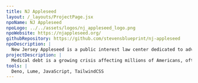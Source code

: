 ```yaml
---
title: NJ Appleseed
layout: /_layouts/ProjectPage.jsx
npoName: NJ Appleseed
npoLogo: ../../assets/logos/nj_appleseed_logo.png
npoWebsite: https://njappleseed.org/
githubRepository: https://github.com/stevensblueprint/nj-appleseed
npoDescription: |
  New Jersey Appleseed is a public interest law center dedicated to advocating for vulnerable communities across the state. For over 25 years, NJ Appleseed has worked to address pressing legal and policy challenges, from protecting voting rights to ensuring access to affordable healthcare. Through litigation, policy reform, and public education, the organization provides a legal voice to those who need it most, empowering individuals and communities to stand up for their rights.
projectDescription: |
  Medical debt is a growing crisis affecting millions of Americans, often pushing families into financial hardship. NJ Appleseed is partnering with Blueprint to develop an accessible, user-friendly website that will serve as a critical resource for New Jersey residents dealing with medical billing and debt collection. This platform will provide downloadable legal guides, sample forms, FAQs, and video tutorials to help individuals navigate medical debt disputes, insurance appeals, and payment negotiations. The site will also connect users with legal aid services and resources, making it easier for them to access the support they need. By streamlining access to this vital information, the project aims to reduce the burden of medical debt and empower individuals to protect their financial well-being.
tools: |
  Deno, Lume, JavaScript, TailwindCSS
---
```


